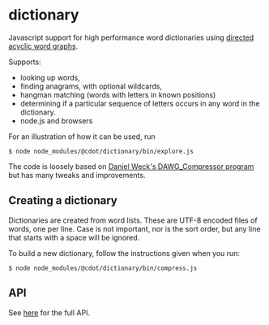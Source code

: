 # dictionary
Javascript support for high performance word dictionaries using [directed acyclic word graphs](https://en.wikipedia.org/wiki/Deterministic_acyclic_finite_state_automaton).

Supports:
* looking up words,
* finding anagrams, with optional wildcards,
* hangman matching (words with letters in known positions)
* determining if a particular sequence of letters occurs in any word
  in the dictionary.
* node.js and browsers

For an illustration of how it can be used, run
```
$ node node_modules/@cdot/dictionary/bin/explore.js
```

The code is loosely based on [Daniel Weck's DAWG_Compressor program](https://github.com/danielweck/scrabble-html-ui) but has many tweaks and improvements.

## Creating a dictionary
Dictionaries are created from word lists. These are UTF-8 encoded files of
words, one per line. Case is not important, nor is the sort order, but
any line that starts with a space will be ignored.

To build a new dictionary, follow the instructions given when you run:
```
$ node node_modules/@cdot/dictionary/bin/compress.js
```

## API
See [here](doc/index.html) for the full API.
